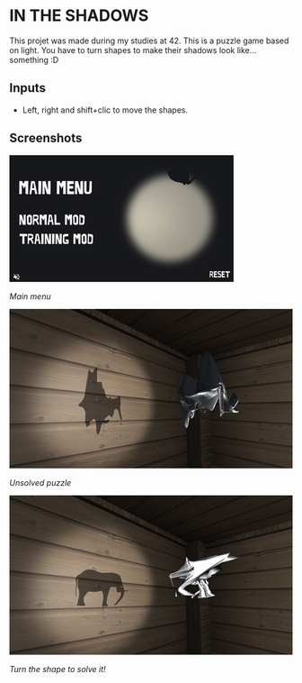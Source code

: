 # IN THE SHADOWS

This projet was made during my studies at 42. This is a puzzle game based on light. You have to turn shapes to make their shadows look like... something :D

## Inputs

* Left, right and shift+clic to move the shapes.

## Screenshots

![Screenshot1](/In_the_Shadows/screenshots/1.gif)

_Main menu_

![Screenshot2](/In_the_Shadows/screenshots/2.png)

_Unsolved puzzle_

![Screenshot3](/In_the_Shadows/screenshots/3.png)

_Turn the shape to solve it!_
